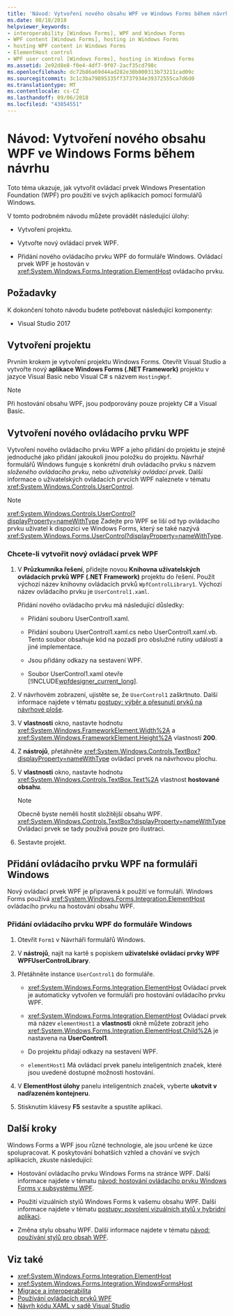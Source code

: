 ```yaml
---
title: 'Návod: Vytvoření nového obsahu WPF ve Windows Forms během návrhu'
ms.date: 08/18/2018
helpviewer_keywords:
- interoperability [Windows Forms], WPF and Windows Forms
- WPF content [Windows Forms], hosting in Windows Forms
- hosting WPF content in Windows Forms
- ElementHost control
- WPF user control [Windows Forms], hosting in Windows Forms
ms.assetid: 2e92d8e8-f0e4-4df7-9f07-2acf35cd798c
ms.openlocfilehash: dc72b86a69d44ad282e30b000313b73211cad09c
ms.sourcegitcommit: 3c1c3ba79895335ff3737934e39372555ca7d6d0
ms.translationtype: MT
ms.contentlocale: cs-CZ
ms.lasthandoff: 09/06/2018
ms.locfileid: "43854551"
---
```

# <a name="walkthrough-creating-new-wpf-content-on-windows-forms-at-design-time"></a>Návod: Vytvoření nového obsahu WPF ve Windows Forms během návrhu

Toto téma ukazuje, jak vytvořit ovládací prvek Windows Presentation Foundation (WPF) pro použití ve svých aplikacích pomocí formulářů Windows.

V tomto podrobném návodu můžete provádět následující úlohy:

- Vytvoření projektu.

- Vytvořte nový ovládací prvek WPF.

- Přidání nového ovládacího prvku WPF do formuláře Windows. Ovládací prvek WPF je hostován v <xref:System.Windows.Forms.Integration.ElementHost> ovládacího prvku.

## <a name="prerequisites"></a>Požadavky

K dokončení tohoto návodu budete potřebovat následující komponenty:

- Visual Studio 2017

## <a name="creating-the-project"></a>Vytvoření projektu

Prvním krokem je vytvoření projektu Windows Forms. Otevřít Visual Studio a vytvořte nový **aplikace Windows Forms (.NET Framework)** projektu v jazyce Visual Basic nebo Visual C# s názvem `HostingWpf`.

> [!NOTE]
> Při hostování obsahu WPF, jsou podporovány pouze projekty C# a Visual Basic.

## <a name="creating-a-new-wpf-control"></a>Vytvoření nového ovládacího prvku WPF

Vytvoření nového ovládacího prvku WPF a jeho přidání do projektu je stejně jednoduché jako přidání jakoukoli jinou položku do projektu. Návrhář formulářů Windows funguje s konkrétní druh ovládacího prvku s názvem *složeného ovládacího prvku*, nebo *uživatelský ovládací prvek*. Další informace o uživatelských ovládacích prvcích WPF naleznete v tématu <xref:System.Windows.Controls.UserControl>.

> [!NOTE]
> <xref:System.Windows.Controls.UserControl?displayProperty=nameWithType> Zadejte pro WPF se liší od typ ovládacího prvku uživatel k dispozici ve Windows Forms, který se také nazývá <xref:System.Windows.Forms.UserControl?displayProperty=nameWithType>.

### <a name="to-create-a-new-wpf-control"></a>Chcete-li vytvořit nový ovládací prvek WPF

1. V **Průzkumníka řešení**, přidejte novou **Knihovna uživatelských ovládacích prvků WPF (.NET Framework)** projektu do řešení. Použít výchozí název knihovny ovládacích prvků `WpfControlLibrary1`. Výchozí název ovládacího prvku je `UserControl1.xaml`.

     Přidání nového ovládacího prvku má následující důsledky:

    - Přidání souboru UserControl1.xaml.

    - Přidání souboru UserControl1.xaml.cs nebo UserControl1.xaml.vb. Tento soubor obsahuje kód na pozadí pro obslužné rutiny událostí a jiné implementace.

    - Jsou přidány odkazy na sestavení WPF.

    - Soubor UserControl1.xaml otevře [!INCLUDE[wpfdesigner_current_long](../../../../includes/wpfdesigner-current-long-md.md)].

2. V návrhovém zobrazení, ujistěte se, že `UserControl1` zaškrtnuto. Další informace najdete v tématu [postupy: výběr a přesunutí prvků na návrhové ploše](https://msdn.microsoft.com/library/54cb70b6-b35b-46e4-a0cc-65189399c474).

3. V **vlastnosti** okno, nastavte hodnotu <xref:System.Windows.FrameworkElement.Width%2A> a <xref:System.Windows.FrameworkElement.Height%2A> vlastností **200**.

4. Z **nástrojů**, přetáhněte <xref:System.Windows.Controls.TextBox?displayProperty=nameWithType> ovládací prvek na návrhovou plochu.

5. V **vlastnosti** okno, nastavte hodnotu <xref:System.Windows.Controls.TextBox.Text%2A> vlastnost **hostované obsahu**.

    > [!NOTE]
    > Obecně byste neměli hostit složitější obsahu WPF. <xref:System.Windows.Controls.TextBox?displayProperty=nameWithType> Ovládací prvek se tady používá pouze pro ilustraci.

6. Sestavte projekt.

## <a name="adding-a-wpf-control-to-a-windows-form"></a>Přidání ovládacího prvku WPF na formuláři Windows

Nový ovládací prvek WPF je připravená k použití ve formuláři. Windows Forms používá <xref:System.Windows.Forms.Integration.ElementHost> ovládacího prvku na hostování obsahu WPF.

### <a name="to-add-a-wpf-control-to-a-windows-form"></a>Přidání ovládacího prvku WPF do formuláře Windows

1. Otevřít `Form1` v Návrháři formulářů Windows.

2. V **nástrojů**, najít na kartě s popiskem **uživatelské ovládací prvky WPF WPFUserControlLibrary**.

3. Přetáhněte instance `UserControl1` do formuláře.

    - <xref:System.Windows.Forms.Integration.ElementHost> Ovládací prvek je automaticky vytvořen ve formuláři pro hostování ovládacího prvku WPF.

    - <xref:System.Windows.Forms.Integration.ElementHost> Ovládací prvek má název `elementHost1` a **vlastnosti** okně můžete zobrazit jeho <xref:System.Windows.Forms.Integration.ElementHost.Child%2A> je nastavena na **UserControl1**.

    - Do projektu přidají odkazy na sestavení WPF.

    - `elementHost1` Má ovládací prvek panelu inteligentních značek, které jsou uvedené dostupné možnosti hostování.

4. V **ElementHost úlohy** panelu inteligentních značek, vyberte **ukotvit v nadřazeném kontejneru**.

5. Stisknutím klávesy **F5** sestavíte a spustíte aplikaci.

## <a name="next-steps"></a>Další kroky

Windows Forms a WPF jsou různé technologie, ale jsou určené ke úzce spolupracovat. K poskytování bohatších vzhled a chování ve svých aplikacích, zkuste následující:

- Hostování ovládacího prvku Windows Forms na stránce WPF. Další informace najdete v tématu [návod: hostování ovládacího prvku Windows Forms v subsystému WPF](../../../../docs/framework/wpf/advanced/walkthrough-hosting-a-windows-forms-control-in-wpf.md).

- Použití vizuálních stylů Windows Forms k vašemu obsahu WPF. Další informace najdete v tématu [postupy: povolení vizuálních stylů v hybridní aplikaci](../../../../docs/framework/wpf/advanced/how-to-enable-visual-styles-in-a-hybrid-application.md).

- Změna stylu obsahu WPF. Další informace najdete v tématu [návod: používání stylů pro obsah WPF](../../../../docs/framework/winforms/advanced/walkthrough-styling-wpf-content.md).

## <a name="see-also"></a>Viz také

- <xref:System.Windows.Forms.Integration.ElementHost>
- <xref:System.Windows.Forms.Integration.WindowsFormsHost>
- [Migrace a interoperabilita](../../../../docs/framework/wpf/advanced/migration-and-interoperability.md)
- [Používání ovládacích prvků WPF](../../../../docs/framework/winforms/advanced/using-wpf-controls.md)
- [Návrh kódu XAML v sadě Visual Studio](/visualstudio/designers/designing-xaml-in-visual-studio)
